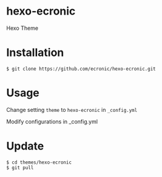 # hexo-ecronic
Hexo Theme

# Installation
`$ git clone https://github.com/ecronic/hexo-ecronic.git`

# Usage
Change setting `theme` to `hexo-ecronic` in `_config.yml`

Modify configurations in _config.yml

# Update
    $ cd themes/hexo-ecronic
    $ git pull